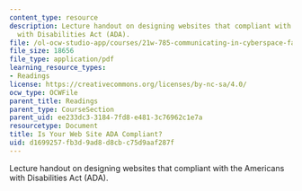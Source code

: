 ```yaml
---
content_type: resource
description: Lecture handout on designing websites that compliant with the Americans
  with Disabilities Act (ADA).
file: /ol-ocw-studio-app/courses/21w-785-communicating-in-cyberspace-fall-2003/d1699257fb3d9ad8d8cbc75d9aaf287f_ada_compliant.pdf
file_size: 18656
file_type: application/pdf
learning_resource_types:
- Readings
license: https://creativecommons.org/licenses/by-nc-sa/4.0/
ocw_type: OCWFile
parent_title: Readings
parent_type: CourseSection
parent_uid: ee233dc3-3184-7fd8-e481-3c76962c1e7a
resourcetype: Document
title: Is Your Web Site ADA Compliant?
uid: d1699257-fb3d-9ad8-d8cb-c75d9aaf287f
---
```

Lecture handout on designing websites that compliant with the Americans with Disabilities Act (ADA).